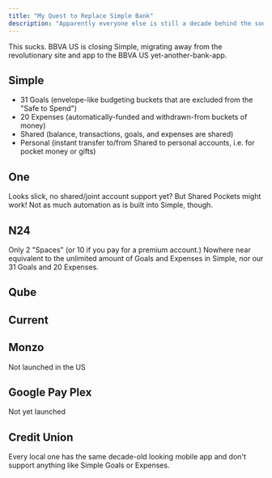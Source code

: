```yaml
---
title: "My Quest to Replace Simple Bank"
description: "Apparently everyone else is still a decade behind the soon-to-close neobank"
---
```


This sucks. BBVA US is closing Simple, migrating away from the revolutionary site and app to the BBVA US yet-another-bank-app.

## Simple

- 31 Goals (envelope-like budgeting buckets that are excluded from the "Safe to Spend")
- 20 Expenses (automatically-funded and withdrawn-from buckets of money)
- Shared (balance, transactions, goals, and expenses are shared)
- Personal (instant transfer to/from Shared to personal accounts, i.e. for pocket money or gifts)

## One

Looks slick, no shared/joint account support yet? But Shared Pockets might work! Not as much automation as is built into Simple, though.

## N24

Only 2 "Spaces" (or 10 if you pay for a premium account.) Nowhere near equivalent to the unlimited amount of Goals and Expenses in Simple, nor our 31 Goals and 20 Expenses.

## Qube

## Current

## Monzo

Not launched in the US

## Google Pay Plex

Not yet launched

## Credit Union

Every local one has the same decade-old looking mobile app and don't support anything like Simple Goals or Expenses.

